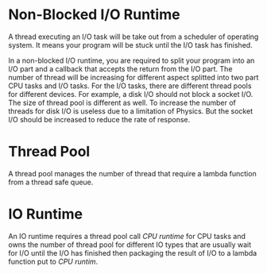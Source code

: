 # Non-Blocked I/O Runtime

A thread executing an I/O task will be take out from a scheduler of operating system. It means your program will be stuck until the I/O task has finished.

In a non-blocked I/O runtime, you are required to split your program into an I/O part and a callback that accepts the return from the I/O part. The number of thread will be increasing for different aspect splitted into two part CPU tasks and I/O tasks. For the I/O tasks, there are different thread pools for different devices. For example, a disk I/O should not block a socket I/O. The size of thread pool is different as well. To increase the number of threads for disk I/O is useless due to a limitation of Physics. But the socket I/O should be increased to reduce the rate of response.

# Thread Pool

A thread pool manages the number of thread that require a lambda function from a thread safe queue.

# IO Runtime

An IO runtime requires a thread pool call *CPU runtime* for CPU tasks and owns the number of thread pool for different IO types that are usually wait for I/O until the I/O has finished then packaging the result of I/O to a lambda function put to *CPU runtim*.
